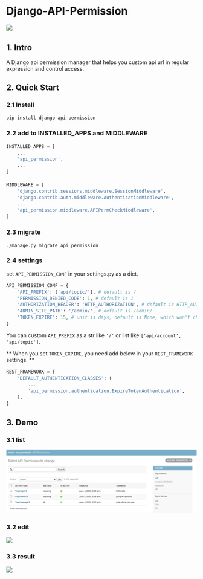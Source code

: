 # Django-API-Permission

![](https://img.shields.io/pypi/v/django-api-permission.svg?label=django-api-permission)

## 1. Intro

A Django api permission manager that helps you custom api url in regular expression and control access.

## 2. Quick Start

### 2.1 Install

```
pip install django-api-permission
```

### 2.2 add to INSTALLED_APPS and MIDDLEWARE

```python
INSTALLED_APPS = [
    ...
    'api_permission',
    ...
]

MIDDLEWARE = [
    'django.contrib.sessions.middleware.SessionMiddleware',
    'django.contrib.auth.middleware.AuthenticationMiddleware',
    ...
    'api_permission.middleware.APIPermCheckMiddleware',
]
```

### 2.3 migrate

```
./manage.py migrate api_permission
```

### 2.4 settings

set `API_PERMISSION_CONF` in your settings.py as a dict.

```python
API_PERMISSION_CONF = {
    'API_PREFIX': ['api/topic/'], # default is /
    'PERMISSION_DENIED_CODE': 1, # default is 1
    'AUTHORIZATION_HEADER': 'HTTP_AUTHORIZATION', # default is HTTP_AUTHORIZATION
    'ADMIN_SITE_PATH': '/admin/', # default is /admin/
    'TOKEN_EXPIRE': 15, # unit is days, default is None, which won't check token expire.
}
```

You can custom `API_PREFIX` as a str like `'/'` or list like `['api/account', 'api/topic']`.

** When you set `TOKEN_EXPIRE`, you need add below in your `REST_FRAMEWORK` settings. **

```python
REST_FRAMEWORK = {
    'DEFAULT_AUTHENTICATION_CLASSES': (
        ...
        'api_permission.authentication.ExpireTokenAuthentication',
    ),
}
```

## 3. Demo

### 3.1 list

![](./demo/demo1.png)

### 3.2 edit

![](./demo/demo2.png)

### 3.3 result

![](./demo/demo3.png)
